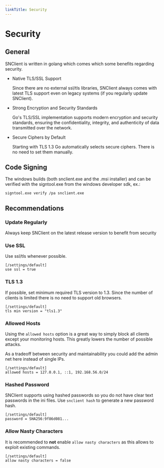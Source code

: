 ```yaml
---
linkTitle: Security
---
```


# Security

## General


SNClient is written in golang which comes which some benefits regarding security.

  - Native TLS/SSL Support

    Since there are no external ssl/tls libraries, SNClient always comes with
    latest TLS support even on legacy systems (if you regularly update SNClient).

  - Strong Encryption and Security Standards

    Go's TLS/SSL implementation supports modern encryption and security
    standards, ensuring the confidentiality, integrity, and authenticity of
    data transmitted over the network.

  - Secure Ciphers by Default

    Starting with TLS 1.3 Go automatically selects secure ciphers. There is no
    need to set them manually.


## Code Signing

The windows builds (both snclient.exe and the .msi installer) and can be verified
with the signtool.exe from the windows developer sdk, ex.:

    signtool.exe verify /pa snclient.exe



## Recommendations


### Update Regularly

Always keep SNClient on the latest release version to benefit from security


### Use SSL

Use ssl/tls whenever possible.

    [/settings/default]
    use ssl = true

### TLS 1.3

If possible, set minimum required TLS version to 1.3. Since the number of
clients is limited there is no need to support old browsers.

    [/settings/default]
    tls min version = "tls1.3"


### Allowed Hosts

Using the `allowed hosts` option is a great way to simply block all clients except
your monitoring hosts. This greatly lowers the number of possible attacks.

As a tradeoff between security and maintainability you could add the admin net
here instead of single IPs.

    [/settings/default]
    allowed hosts = 127.0.0.1, ::1, 192.168.56.0/24


### Hashed Password

SNClient supports using hashed passwords so you do not have clear text passwords
in the ini files. Use `snclient hash` to generate a new password hash.

    [/settings/default]
    password = SHA256:9f86d081...


### Allow Nasty Characters

It is recommended to **not** enable `allow nasty characters` as this allows
to exploit existing commands.

    [/settings/default]
    allow nasty characters = false
